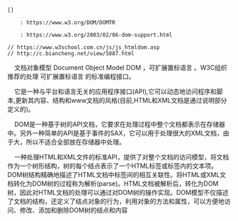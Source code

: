 
```
[]

	: https://www.w3.org/DOM/DOMTR

	: https://www.w3.org/2003/02/06-dom-support.html

// https://www.w3school.com.cn/js/js_htmldom.asp
// http://c.biancheng.net/view/5887.html
```

    文档对象模型 Document Object Model DOM ，可扩展置标语言 。W3C组织推荐的处理 可扩展置标语言 的标准编程接口。

    它是一种与平台和语言无关的应用程序接口(API),它可以动态地访问程序和脚本,更新其内容、结构和www文档的风格(目前,HTML和XML文档是通过说明部分定义的)。

    DOM是一种基于树的API文档，它要求在处理过程中整个文档都表示在存储器中。另外一种简单的API是基于事件的SAX，它可以用于处理很大的XML文档，由于大，所以不适合全部放在存储器中处理。

    一种处理HTML和XML文件的标准API，提供了对整个文档的访问模型，将文档作为一个树形结构，树的每个结点表示了一个HTML标签或标签内的文本项。DOM树结构精确地描述了HTML文档中标签间的相互关联性。将HTML或XML文档转化为DOM树的过程称为解析(parse)。HTML文档被解析后，转化为DOM树，因此对HTML文档的处理可以通过对DOM树的操作实现。DOM模型不仅描述了文档的结构，还定义了结点对象的行为，利用对象的方法和属性，可以方便地访问、修改、添加和删除DOM树的结点和内容
